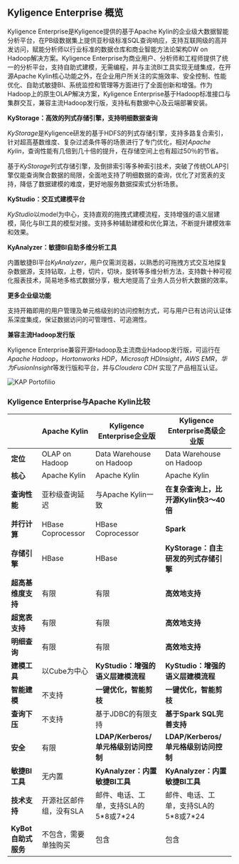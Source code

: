 
## Kyligence Enterprise 概览

Kyligence Enterprise是Kyligence提供的基于Apache Kylin的企业级大数据智能分析平台，在PB级数据集上提供亚秒级标准SQL查询响应，支持互联网级的高并发访问，赋能分析师以行业标准的数据仓库和商业智能方法论架构DW on Hadoop解决方案。Kyligence Enterprise为商业用户、分析师和工程师提供了统一的分析平台，支持自助式建模，无需编程，并与主流BI工具实现无缝集成，在开源Apache Kylin核心功能之外，在企业用户所关注的实施效率、安全控制、性能优化、自助式敏捷BI、系统监控和管理等方面进行了全面创新和增强。作为Hadoop上的原生OLAP解决方案，Kyligence Enterprise基于Hadoop标准接口与集群交互，兼容主流Hadoop发行版，支持私有数据中心及云端部署安装。

**KyStorage：高效的列式存储引擎，支持明细数据查询**

*KyStorage*是Kyligence研发的基于HDFS的列式存储引擎，支持多路复合索引，针对超高基数维度、复杂过滤条件等的场景进行了专门优化，相对*Apache Kylin*，查询性能有几倍到几十倍的提升，在存储空间上也有超过50％的节省。

基于*KyStorage*列式存储引擎，及倒排索引等多种索引技术，突破了传统OLAP引擎仅能查询聚合数据的局限，全面地支持了明细数据的查询，优化了对宽表的支持，降低了数据建模的难度，更好地服务数据探索式分析场景。

**KyStudio：交互式建模平台**

*KyStudio*以model为中心，支持直观的拖拽式建模流程，支持增强的语义层建模，简化与BI工具的模型对接。支持多种辅助建模和优化算法，不断提升建模效率和效果。

**KyAnalyzer：敏捷BI自助多维分析工具**

内置敏捷BI平台*KyAnalyzer*，用户仅需浏览器，以熟悉的可拖拽方式交互地探复杂数据源，支持钻取，上卷，切片，切块，旋转等多维分析方法，支持数十种可视化报表技术，简易地多格式数据分享，极大地提高了业务人员分析大数据的效率。

**更多企业级功能**

支持开箱即用的用户管理及单元格级别的访问控制方式，可与用户已有访问认证体系深度集成，保证数据访问的可管理性、可追溯性。

**兼容主流Hadoop发行版**

Kyligence Enterprise兼容开源Hadoop及主流商业Hadoop发行版，可运行在*Apache Hadoop*，*Hortonworks HDP*，*Microsoft HDInsight*，*AWS EMR*，*华为FusionInsight*等发行版和平台，并与*Cloudera CDH* 实现了产品相互认证。



![KAP Portofilio](images/kap_portofilio.png)



### Kyligence Enterprise与Apache Kylin比较

|                     | Apache Kylin            | Kyligence Enterprise企业版             | Kyligence Enterprise高级企业版         |
| ------------------- | ----------------------- | -------------------------------------- | -------------------------------------- |
| **定位**            | OLAP on Hadoop          | Data Warehouse on Hadoop               | Data Warehouse on Hadoop               |
| **核心**            | Apache Kylin            | Apache Kylin                           | Apache Kylin                           |
| **查询性能**        | 亚秒级查询延迟          | 与Apache Kylin一致                     | **在复杂查询上，比开源Kylin快3～40倍** |
| **并行计算**        | HBase Coprocessor       | HBase Coprocessor                      | **Spark**                              |
| **存储引擎**        | HBase                   | HBase                                  | **KyStorage：自主研发的列式存储引擎**  |
| **超高基维度支持**  | 有限                    | 有限                                   | **高效地支持**                         |
| **超宽表支持**      | 有限                    | 有限                                   | **高效地支持**                         |
| **明细查询**        | 有限                    | 有限                                   | **高效地支持**                         |
| **建模工具**        | 以Cube为中心            | **KyStudio：增强的语义层建模流程**     | **KyStudio：增强的语义层建模流程**     |
| **智能建模**        | 不支持                  | **一键优化，智能剪枝**                 | **一键优化，智能剪枝**                 |
| **查询下压**        | 不支持                  | 基于JDBC的有限支持                     | **基于Spark SQL完善支持**              |
| **安全**            | 有限                    | **LDAP/Kerberos/单元格级别访问控制**   | **LDAP/Kerberos/单元格级别访问控制**   |
| **敏捷BI工具**      | 无内置                  | **KyAnalyzer：内置敏捷BI工具**         | **KyAnalyzer：内置敏捷BI工具**         |
| **技术支持**        | 开源社区邮件组，没有SLA | 邮件、电话、工单，支持SLA的5\*8或7\*24 | 邮件、电话、工单，支持SLA的5\*8或7\*24 |
| **KyBot自助式服务** | 不包含，需要单独购买    | 包含                                   | 包含                                   |

